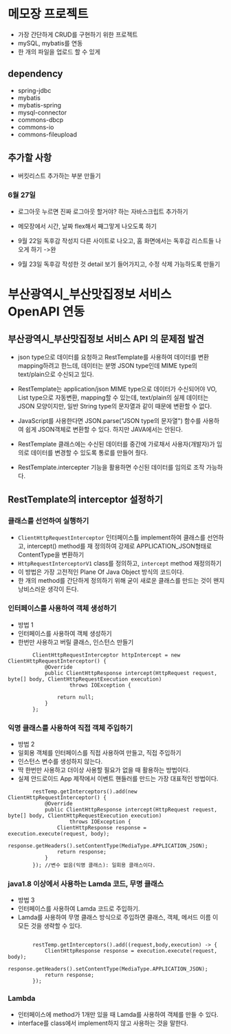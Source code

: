 # 메모장 프로젝트
* 가장 간단하게 CRUD를 구현하기 위한 프로젝트
* mySQL, mybatis를 연동
* 한 개의 파일을 업로드 할 수 있게

## dependency
* spring-jdbc
* mybatis
* mybatis-spring
* mysql-connector
* commons-dbcp
* commons-io
* commons-fileupload

## 추가할 사항
* 버킷리스트 추가하는 부분 만들기
### 6월 27일
* 로그아웃 누르면 진짜 로그아웃 할거야? 하는 자바스크립트 추가하기
* 메모장에서 시간, 날짜 flex해서 째그맣게 나오도록 하기

* 9월 22일 독후감 작성지 다른 사이트로 나오고, 홈 화면에서는 독후감 리스트들 나오게 하기 ->완
* 9월 23일 독후감 작성한 것 detail 보기 들어가지고, 수정 삭제 가능하도록 만들기



# 부산광역시_부산맛집정보 서비스 OpenAPI 연동
## 부산광역시_부산맛집정보 서비스 API 의 문제점 발견
* json type으로 데이터를 요청하고 RestTemplate를 사용하여 데이터를 변환 mapping하려고 한느데, 데이터는 분명 JSON type인데 MIME type의 text/plain으로 수신되고 있다.
* RestTemplate는 application/json MIME type으로 데이터가 수신되어야 VO, List<VO> type으로 자동변환, mapping할 수 있는데, text/plain의 실제 데이터는 JSON 모양이지만, 일반 String type의 문자열과 같이 때문에 변환할 수 없다.
* JavaScript를 사용한다면 JSON.parse("JSON type의 문자열") 함수를 사용하여 쉽게 JSON객체로 변환할 수 있다. 하지만 JAVA에서는 안된다.
* RestTemplate 클래스에는 수신된 데이터를 중간에 가로채서 사용자(개발자)가 임의로 데이터를 변경할 수 있도록 통로를 만들어 줬다.

* RestTemplate.intercepter 기능을 활용하면 수신된 데이터를 임의로 조작 가능하다.

## RestTemplate의 interceptor 설정하기

### 클래스를 선언하여 실행하기
* ```ClientHttpRequestInterceptor``` 인터페이스틀 implement하여 클래스를 선언하고, intercept() method를 재 정의하여 강제로 APPLICATION_JSON형태로 ContentType을 변환하기
* ```HttpRequestInterceptorV1``` class를 정의하고, ```intercept``` method 재정의하기
* 이 방법은 가장 고전적인 Plane Of Java Object 방식의 코드이다.
* 한 개의 method를 간단하게 정의하기 위해 굳이 새로운 클래스를 만드는 것이 왠지 낭비스러운 생각이 든다.

### 인터페이스를 사용하여 객체 생성하기
* 방법 1
* 인터페이스를 사용하여 객체 생성하기
* 한번만 사용하고 버릴 클래스, 인스턴스 만들기
```
		ClientHttpRequestInterceptor httpIntercept = new ClientHttpRequestInterceptor() {
			@Override
			public ClientHttpResponse intercept(HttpRequest request, byte[] body, ClientHttpRequestExecution execution)
					throws IOException {
				
				return null;
			}
		};
```

### 익명 클래스를 사용하여 직접 객체 주입하기
* 방법 2
* 일회용 객체를 인터페이스를 직접 사용하여 만들고, 직접 주입하기
* 인스턴스 변수를 생성하지 않는다.
* 딱 한번만 사용하고 더이상 사용할 필요가 없을 때 활용하는 방법이다.
* 실제 안드로이드 App 제작에서 이벤트 핸들러를 만드는 가장 대표적인 방법이다.
```
		restTemp.getInterceptors().add(new ClientHttpRequestInterceptor() {
			@Override
			public ClientHttpResponse intercept(HttpRequest request, byte[] body, ClientHttpRequestExecution execution)
					throws IOException {
				ClientHttpResponse response = execution.execute(request, body);
				response.getHeaders().setContentType(MediaType.APPLICATION_JSON);
				return response;
			}
		}); //변수 없음(익명 클래스): 일회용 클래스이다.
```

### java1.8 이상에서 사용하는 Lamda 코드, 무명 클래스
* 방법 3
* 인터페이스를 사용하여 Lamda 코드로 주입하기.
* Lamda를 사용하여 무명 클래스 방식으로 주입하면 클래스, 객체, 메서드 이름 이 모든 것을 생략할 수 있다.
```

		restTemp.getInterceptors().add((request,body,execution) -> {
			ClientHttpResponse response = execution.execute(request, body);
			response.getHeaders().setContentType(MediaType.APPLICATION_JSON);
			return response;	
		});
```


### Lambda
* 인터페이스에 method가 1개만 있을 때 Lamda를 사용하여 객체를 만들 수 있다.
* interface를 class에서 implement하지 않고 사용하는 것을 말한다.